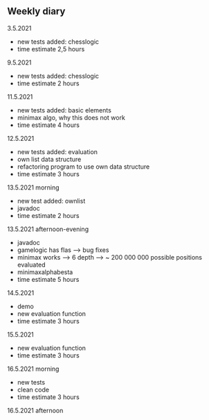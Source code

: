 ## Weekly diary

3.5.2021
* new tests added: chesslogic
* time estimate 2,5 hours

9.5.2021
* new tests added: chesslogic
* time estimate 2 hours

11.5.2021
* new tests added: basic elements
* minimax algo, why this does not work
* time estimate 4 hours

12.5.2021
* new tests added: evaluation
* own list data structure
* refactoring program to use own data structure
* time estimate 3 hours

13.5.2021 morning
* new test added: ownlist
* javadoc
* time estimate 2 hours

13.5.2021 afternoon-evening
* javadoc
* gamelogic has flas --> bug fixes
* minimax works --> 6 depth --> ~ 200 000 000 possible positions evaluated
* minimaxalphabesta
* time estimate 5 hours

14.5.2021
* demo
* new evaluation function
* time estimate 3 hours

15.5.2021
* new evaluation function
* time estimate 3 hours

16.5.2021 morning
* new tests
* clean code
* time estimate 3 hours

16.5.2021 afternoon

